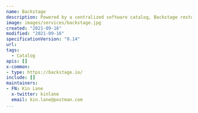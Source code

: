 ```yaml
---
name: Backstage
description: Powered by a centralized software catalog, Backstage restores order to your infrastructure and enables your product teams to ship high-quality code quickly — without compromising autonomy.
image: images/services/backstage.jpg
created: "2021-09-16"
modified: "2021-09-16"
specificationVersion: "0.14"
url: 
tags:
  - Catalog
apis: []
x-common:
- type: https://backstage.io/ 
include: []
maintainers:
- FN: Kin Lane
  x-twitter: kinlane
  email: kin.lane@postman.com
...
```

